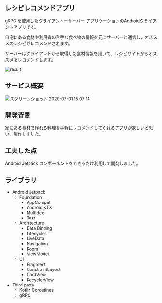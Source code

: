 ## レシピレコメンドアプリ

gRPC を使用したクライアントーサーバー アプリケーションのAndroidクライアントアプリです。

自宅にある食材や利用者の苦手な食べ物の情報を元にサーバーと通信し、オススメのレシピがレコメンドされます。

サーバーはクライアントから取得した食材情報を用いて、レシピサイトからオススメをレコメンドします。

![result](https://user-images.githubusercontent.com/57245344/86215076-168d7500-bbb7-11ea-90a9-0326d3be7f00.gif)

## サービス概要
![スクリーンショット 2020-07-01 15 07 14](https://user-images.githubusercontent.com/57245344/86209697-189f0600-bbae-11ea-8a62-5de06eed9f7b.png)
## 開発背景

家にある食材で作れる料理を手軽にレコメンドしてくれるアプリが欲しいと思い、制作しました。

## 工夫した点

Android Jetpack コンポーネントをできるだけ利用して開発しました。

## ライブラリ
* Android Jetpack
  * Foundation
    * AppCompat
    * Android KTX
    * Multidex
    * Test
  * Architecture
    * Data Binding
    * Lifecycles
    * LiveData
    * Navigation
    * Room
    * ViewModel
  * UI
    * Fragment
    * ConstraintLayout
    * CardView
    * RecyclerView
* Third party
  * Kotlin Coroutines
  * gRPC
